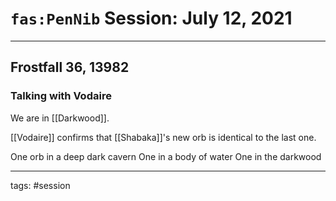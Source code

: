 # `fas:PenNib` Session: July 12, 2021
---

## Frostfall 36, 13982

### Talking with Vodaire
We are in [[Darkwood]]. 

[[Vodaire]] confirms that [[Shabaka]]'s new orb is identical to the last one.

One orb in a deep dark cavern
One in a body of water 
One in the darkwood




---

tags: #session



